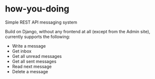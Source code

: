 # how-you-doing
Simple REST API messaging system  

Build on Django, without any frontend at all (except from the Admin site), currently supports the following:  

  * Write a message  
  * Get inbox  
  * Get all unread messages  
  * Get all sent messages  
  * Read next message  
  * Delete a message  
